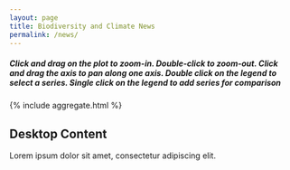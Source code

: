 ```yaml
---
layout: page
title: Biodiversity and Climate News
permalink: /news/
---
```


<h5>
Click and drag on the plot to zoom-in. Double-click to zoom-out. Click and drag the axis to pan along one axis. Double click on the legend to select a series. Single click on the legend to add series for comparison
</h5>



  {% include aggregate.html %}
 
<!-- Content for desktop devices -->






<h2 style="display:block;">Desktop Content</h2>
<p style="display:block;">Lorem ipsum dolor sit amet, consectetur adipiscing elit.</p>

<!-- Content for mobile devices -->
<h2 style="display:none;">Mobile Content</h2>
<p style="display:none;">Lorem ipsum dolor sit amet, consectetur adipiscing elit.</p>

<!-- Only display mobile content on screens smaller than 600 pixels -->
<div id="mobile-content" style="display:none;">
  <h2>Mobile Content</h2>
  <p>Lorem ipsum dolor sit amet, consectetur adipiscing elit.</p>
</div>

<script>
  if (window.innerWidth < 600) {
    document.getElementById("mobile-content").style.display = "block";
    document.querySelectorAll("[style*='display:block;']").forEach(function(el) {
      el.style.display = "none";
    });
  }
</script>
  
  
  
